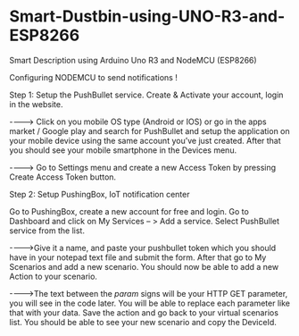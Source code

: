 # Smart-Dustbin-using-UNO-R3-and-ESP8266
Smart Description using Arduino Uno R3 and NodeMCU (ESP8266) 


Configuring NODEMCU to send notifications !

Step 1: Setup the PushBullet service. Create & Activate your account, login in the website.

----> Click on you mobile OS type (Android or IOS) or go in the apps market / Google play and search for PushBullet and setup the application on your mobile device using the same account you’ve just created. After that you should see your mobile smartphone in the Devices menu.

----> Go to Settings menu and create a new Access Token by pressing Create Access Token button.


Step 2: Setup PushingBox, IoT notification center

Go to PushingBox, create a new account for free and login. Go to Dashboard and click on My Services – > Add a service. Select PushBullet service from the list.

---->Give it a name, and paste your pushbullet token which you should have in your notepad text file and submit the form. After that go to My Scenarios and add a new scenario. You should now be able to add a new Action to your scenario.

---->The text between the $param$ signs will be your HTTP GET parameter, you will see in the code later. You will be able to replace each parameter like that with your data. Save the action and go back to your virtual scenarios list. You should be able to see your new scenario and copy the DeviceId.

